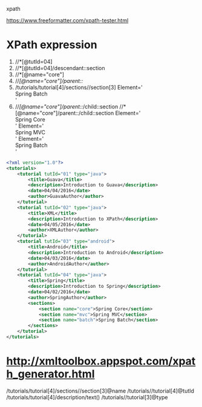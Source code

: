 xpath


https://www.freeformatter.com/xpath-tester.html

# XPath expression
1) //*[@tutId=04]
2) //*[@tutId=04]/descendant::section
3) //*[@name="core"]
4) //*[@name="core"]/parent::*
5) /tutorials/tutorial[4]/sections//section[3]
        Element='<section name="batch">Spring Batch</section>'
6) //*[@name="core"]/parent::*/child::section 
//*[@name="core"]/parent::/child::section
    Element='<section name="core">Spring Core</section>'
    Element='<section name="mvc">Spring MVC</section>'
    Element='<section name="batch">Spring Batch</section>'

```xml
<?xml version="1.0"?>
<tutorials>
	<tutorial tutId="01" type="java">
		<title>Guava</title>
		<description>Introduction to Guava</description>
		<date>04/04/2016</date>
		<author>GuavaAuthor</author>
	</tutorial>
	<tutorial tutId="02" type="java">
		<title>XML</title>
		<description>Introduction to XPath</description>
		<date>04/05/2016</date>
		<author>XMLAuthor</author>
	</tutorial>
	<tutorial tutId="03" type="android">
		<title>Android</title>
		<description>Introduction to Android</description>
		<date>04/03/2016</date>
		<author>AndroidAuthor</author>
	</tutorial>
	<tutorial tutId="04" type="java">
		<title>Spring</title>
		<description>Introduction to Spring</description>
		<date>04/02/2016</date>
		<author>SpringAuthor</author>
		<sections>
			<section name="core">Spring Core</section>
			<section name="mvc">Spring MVC</section>
			<section name="batch">Spring Batch</section>
		</sections>
	</tutorial>
</tutorials>
```

# http://xmltoolbox.appspot.com/xpath_generator.html
/tutorials/tutorial[4]/sections//section[3]@name
/tutorials//tutorial[4]@tutId
/tutorials/tutorial[4]/description/text()
/tutorials//tutorial[3]@type
